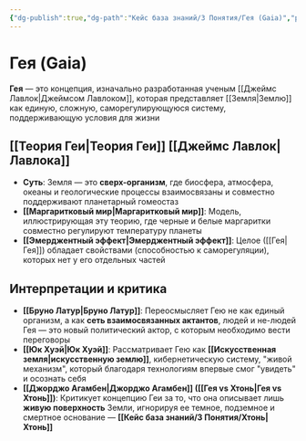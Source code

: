 ```yaml
---
{"dg-publish":true,"dg-path":"Кейс база знаний/3 Понятия/Гея (Gaia)","permalink":"/kejs-baza-znanij/3-ponyatiya/geya-gaia/"}
---
```




# Гея (Gaia)

**Гея** — это концепция, изначально разработанная ученым [[Джеймс Лавлок\|Джеймсом Лавлоком]], которая представляет [[Земля\|Землю]] как единую, сложную, саморегулирующуюся систему, поддерживающую условия для жизни

## [[Теория Геи\|Теория Геи]] [[Джеймс Лавлок\|Лавлока]]
- **Суть**: Земля — это **сверх-организм**, где биосфера, атмосфера, океаны и геологические процессы взаимосвязаны и совместно поддерживают планетарный гомеостаз 
- **[[Маргаритковый мир\|Маргаритковый мир]]**: Модель, иллюстрирующая эту теорию, где черные и белые маргаритки совместно регулируют температуру планеты 
- **[[Эмерджентный эффект\|Эмерджентный эффект]]**: Целое ([[Гея\|Гея]]) обладает свойствами (способностью к саморегуляции), которых нет у его отдельных частей 

## Интерпретации и критика
- **[[Бруно Латур\|Бруно Латур]]**: Переосмысляет Гею не как единый организм, а как **сеть взаимосвязанных актантов**, людей и не-людей  Гея — это новый политический актор, с которым необходимо вести переговоры
- **[[Юк Хуэй\|Юк Хуэй]]**: Рассматривает Гею как **[[Искусственная земля\|искусственную землю]]**, кибернетическую систему, "живой механизм", который благодаря технологиям впервые смог "увидеть" и осознать себя 
- **[[Джорджо Агамбен\|Джорджо Агамбен]] ([[Гея vs Хтонь\|Гея vs Хтонь]])**: Критикует концепцию Геи за то, что она описывает лишь **живую поверхность** Земли, игнорируя ее темное, подземное и смертное основание — **[[Кейс база знаний/3 Понятия/Хтонь\|Хтонь]]** 


